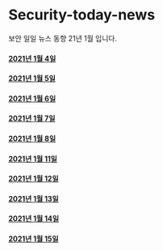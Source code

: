 # Security-today-news
보안 일일 뉴스 동향 21년 1월 입니다.  


#### [2021년 1월 4일](https://github.com/black9/Security-today-news/blob/main/2021.01/210104-SecNews.md)  
  

#### [2021년 1월 5일](https://github.com/black9/Security-today-news/blob/main/2021.01/210105-SecNews.md)  
  

#### [2021년 1월 6일](https://github.com/black9/Security-today-news/blob/main/2021.01/210106-SecNews.md)  
  
  
#### [2021년 1월 7일](https://github.com/black9/Security-today-news/blob/main/2021.01/210107-SecNews.md)  


#### [2021년 1월 8일](https://github.com/black9/Security-today-news/blob/main/2021.01/210108-SecNews.md) 


#### [2021년 1월 11일](https://github.com/black9/Security-today-news/blob/main/2021.01/210111-SecNews.md)   
  
  
#### [2021년 1월 12일](https://github.com/black9/Security-today-news/blob/main/2021.01/210112-SecNews.md) 
  
  
#### [2021년 1월 13일](https://github.com/black9/Security-today-news/blob/main/2021.01/210113-SecNews.md) 
  
  
#### [2021년 1월 14일](https://github.com/black9/Security-today-news/blob/main/2021.01/210114-SecNews.md) 
  
  
#### [2021년 1월 15일](https://github.com/black9/Security-today-news/blob/main/2021.01/210115-SecNews.md) 

